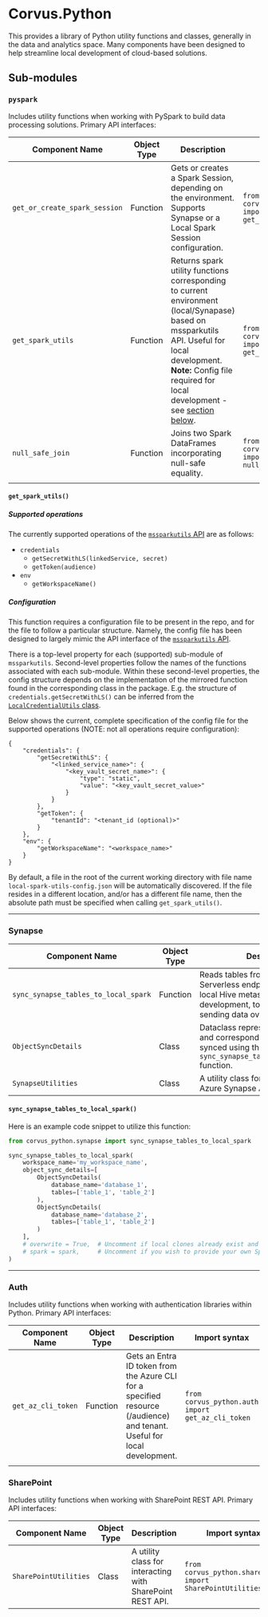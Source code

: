 # Corvus.Python

This provides a library of Python utility functions and classes, generally in the data and analytics space. Many components have been designed to help streamline local development of cloud-based solutions.

## Sub-modules

### `pyspark`

Includes utility functions when working with PySpark to build data processing solutions. Primary API interfaces:

| Component Name                    | Object Type | Description                                                                                                                                                                                                                 | Import syntax                                                                 |
|-----------------------------------|-------------|-----------------------------------------------------------------------------------------------------------------------------------------------------------------------------------------------------------------------------|-------------------------------------------------------------------------------|
| <code>get_or_create_spark_session</code> | Function    | Gets or creates a Spark Session, depending on the environment. Supports Synapse or a Local Spark Session configuration.                                                                                                      | <code>from corvus_python.pyspark.utilities import get_or_create_spark_session</code> |
| <code>get_spark_utils</code>      | Function    | Returns spark utility functions corresponding to current environment (local/Synapase) based on mssparkutils API. Useful for local development. <b>Note:</b> Config file required for local development - see [section below](#configuration). | <code>from corvus_python.pyspark.utilities import get_spark_utils</code>      |
| <code>null_safe_join</code>       | Function    | Joins two Spark DataFrames incorporating null-safe equality.                                                                                                                                                                | <code>from corvus_python.pyspark.utilities import null_safe_join</code>       |
|                                   |             |                                                                                                                                                                                                                             |                                                                               |

#### `get_spark_utils()`

##### Supported operations

The currently supported operations of the [`mssparkutils` API](https://learn.microsoft.com/en-us/azure/synapse-analytics/spark/microsoft-spark-utilities?pivots=programming-language-python) are as follows:

- `credentials`
    - `getSecretWithLS(linkedService, secret)`
    - `getToken(audience)`
- `env`
    - `getWorkspaceName()`

##### Configuration

This function requires a configuration file to be present in the repo, and for the file to follow a particular structure. Namely, the config file has been designed to largely mimic the API interface of the [`mssparkutils` API](https://learn.microsoft.com/en-us/azure/synapse-analytics/spark/microsoft-spark-utilities?pivots=programming-language-python).

There is a top-level property for each (supported) sub-module of `mssparkutils`. Second-level properties follow the names of the functions associated with each sub-module. Within these second-level properties, the config structure depends on the implementation of the mirrored function found in the corresponding class in the package. E.g. the structure of `credentials.getSecretWithLS()` can be inferred from the [`LocalCredentialUtils` class](https://github.com/corvus-dotnet/Corvus.Python/blob/main/src/corvus_python/pyspark/utilities/spark_utils/local_spark_utils.py#L34-L56).

Below shows the current, complete specification of the config file for the supported operations (NOTE: not all operations require configuration):

```
{
    "credentials": {
        "getSecretWithLS": {
            "<linked_service_name>": {
                "<key_vault_secret_name>": {
                    "type": "static",
                    "value": "<key_vault_secret_value>"
                }
            }
        },
        "getToken": {
            "tenantId": "<tenant_id (optional)>"
        }
    },
    "env": {
        "getWorkspaceName": "<workspace_name>"
    }
}
```

By default, a file in the root of the current working directory with file name `local-spark-utils-config.json` will be automatically discovered. If the file resides in a different location, and/or has a different file name, then the absolute path must be specified when calling `get_spark_utils()`.

---

### Synapse

| Component Name                                  | Object Type | Description                                                                                                                                                               | Import syntax                                                                     |
|-------------------------------------------------|-------------|---------------------------------------------------------------------------------------------------------------------------------------------------------------------------|-----------------------------------------------------------------------------------|
| <code>sync_synapse_tables_to_local_spark</code> | Function    | Reads tables from a Synapse SQL Serverless endpoint and clones to a local Hive metastore. Useful for local development, to avoid continuously sending data over the wire. | <code>from corvus_python.synapse import sync_synapse_tables_to_local_spark</code> |
| <code>ObjectSyncDetails</code>                  | Class       | Dataclass representing a database and corresponding tables to be synced using the <code>sync_synapse_tables_to_local_spark</code> function.                               | <code>from corvus_python.synapse import ObjectSyncDetails</code>                  |
| <code>SynapseUtilities</code> | Class | A utility class for interacting with Azure Synapse Analytics. | <code>from corvus_python.synapse import SynapseUtilities | 

#### `sync_synapse_tables_to_local_spark()`

Here is an example code snippet to utilize this function:

```python
from corvus_python.synapse import sync_synapse_tables_to_local_spark

sync_synapse_tables_to_local_spark(
    workspace_name='my_workspace_name',
    object_sync_details=[
        ObjectSyncDetails(
            database_name='database_1',
            tables=['table_1', 'table_2']
        ),
        ObjectSyncDetails(
            database_name='database_2',
            tables=['table_1', 'table_2']
        )
    ],
    # overwrite = True,  # Uncomment if local clones already exist and you wish to overwrite.
    # spark = spark,     # Uncomment if you wish to provide your own Spark Session (assumed stored within "spark" variable).
)
```

---

### Auth

Includes utility functions when working with authentication libraries within Python. Primary API interfaces:

| Component Name                | Object Type | Description                                                                                                              | Import syntax                                                |
|-------------------------------|-------------|--------------------------------------------------------------------------------------------------------------------------|--------------------------------------------------------------|
| <code>get_az_cli_token</code> | Function    | Gets an Entra ID token from the Azure CLI for a specified resource (/audience) and tenant. Useful for local development. | <code>from corvus_python.auth import get_az_cli_token</code> |
|                               |             |                                                                                                                          |                                                              |

### SharePoint

Includes utility functions when working with SharePoint REST API. Primary API interfaces:

| Component Name                        | Object Type | Description                                                                                           | Import syntax                                                |
|---------------------------------------|-------------|-------------------------------------------------------------------------------------------------------|--------------------------------------------------------------|
| <code>SharePointUtilities</code>      | Class       | A utility class for interacting with SharePoint REST API.                                             | <code>from corvus_python.sharepoint import SharePointUtilities</code> |
